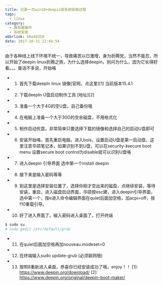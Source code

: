 ```yaml
---
title: 记录一次win10+deepin双系统安装过程
tags:
  - linux
category:
  - 服务器操作
  - 系统安装
abbrlink: b6e49358
date: 2017-10-31 22:44:54
---
```


由于各种线上线下环境不统一，导致痛苦以日激增，身为折腾党，当然不能忍，所以开始了deepin linux折腾之旅，为什么选择deepin，别问为什么，因为它长得好看。。。废话不多说，开始咯
<!--more-->

 - 1. 首先下载deepIn linux 镜像[官网，点这里][1] 当前版本15.4.1
 - 2. 下载deepIn U盘启动制作工具 [地址][2]
 - 3. 准备一个大于4G的空U盘，自己备份哦
 - 4. 在电脑上准备一个大于30G的空余磁盘，不用格式化
 - 5. 制作启动优盘，非常简单只要选择下载的镜像和选择自己的启动U盘即可
 - 6. 安装开始咯，首先重启电脑，进入bois，设置启动U盘是第一启动盘，这里注意华硕笔记本，如果识别不到U盘，可以在security-》secure boot menu 设置secure boot control为disable就可以识别U盘咯
 - 7. 进入deepin 引导界面 选中第一个install deepin
 - 8. 接下来是输入密码等等
 - 9. 到这里是选择安装位置了，选择你刚才空出来的磁盘，点继续安装，等待安装，重启，进入磁盘启动界面，华硕按esc建，进入deepin引导界面，选中第一个，按e进入命令编辑界面在quiet后面加空格，加acpi=off，按f10重载引导。
 - 10. 好了进入界面了。输入密码进入桌面了，打开终端
 ```sh
 $ sudo su
 # sudo gedit /etc/default/grub
```
 - 11. 在quiet后面加空格再加nouveau.modeset=0
 - 12. 在终端输入sudo update-grub (必须联网哦)
 - 13. 按照8重新进入桌面，恭喜你已经安装成功了哦，enjoy！！
  [1]: https://www.deepin.org/download/
  [2]: https://www.deepin.org/original/deepin-boot-maker/
